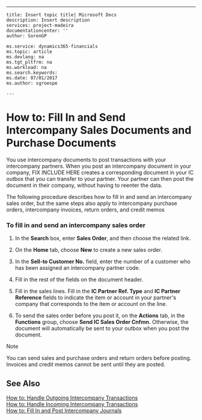 ---
    title: Insert topic title| Microsoft Docs
    description: Insert description
    services: project-madeira
    documentationcenter: ''
    author: SorenGP

    ms.service: dynamics365-financials
    ms.topic: article
    ms.devlang: na
    ms.tgt_pltfrm: na
    ms.workload: na
    ms.search.keywords:
    ms.date: 07/01/2017
    ms.author: sgroespe

    ---
# How to: Fill In and Send Intercompany Sales Documents and Purchase Documents
You use intercompany documents to post transactions with your intercompany partners. When you post an intercompany document in your company, FIX INCLUDE HERE<!--[!INCLUDE[navnow](../ApplicationDesign/includes/navnow_md.md)] --> creates a corresponding document in your IC outbox that you can transfer to your partner. Your partner can then post the document in their company, without having to reenter the data.  
  
 The following procedure describes how to fill in and send an intercompany sales order, but the same steps also apply to intercompany purchase orders, intercompany invoices, return orders, and credit memos  
  
### To fill in and send an intercompany sales order  
  
1.  In the **Search** box, enter **Sales Order**, and then choose the related link.  
  
2.  On the **Home** tab, choose **New** to create a new sales order.  
  
3.  In the **Sell\-to Customer No.** field, enter the number of a customer who has been assigned an intercompany partner code.  
  
4.  Fill in the rest of the fields on the document header.  
  
5.  Fill in the sales lines. Fill in the **IC Partner Ref. Type** and **IC Partner Reference** fields to indicate the item or account in your partner's company that corresponds to the item or account on the line.  
  
6.  To send the sales order before you post it, on the **Actions** tab, in the **Functions** group, choose **Send IC Sales Order Cnfmn.** Otherwise, the document will automatically be sent to your outbox when you post the document.  
  
> [!NOTE]  
>  You can send sales and purchase orders and return orders before posting. Invoices and credit memos cannot be sent until they are posted.  
  
## See Also  
 [How to: Handle Outgoing Intercompany Transactions](../Finance/how-to-handle-outgoing-intercompany-transactions.md)   
 [How to: Handle Incoming Intercompany Transactions](../Finance/how-to-handle-incoming-intercompany-transactions.md)   
 [How to: Fill In and Post Intercompany Journals](../Finance/how-to-fill-in-and-post-intercompany-journals.md)
